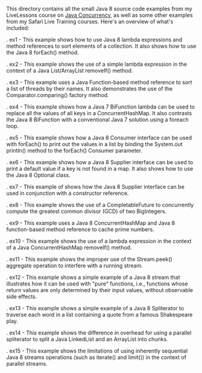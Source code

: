This directory contains all the small Java 8 source code examples from
my LiveLessons course on [Java
Concurrency](http://www.dre.vanderbilt.edu/~schmidt/LiveLessons/CPiJava/),
as well as some other examples from my Safari Live Training courses.
Here's an overview of what's included:

. ex1 - This example shows how to use Java 8 lambda expressions and
  method references to sort elements of a collection.  It also shows
  how to use the Java 8 forEach() method.
  
. ex2 - This example shows the use of a simple lambda expression in
  the context of a Java List/ArrayList removeIf() method.
  
. ex3 - This example uses a Java Function-based method reference to
  sort a list of threads by their names.  It also demonstrates the use
  of the Comparator.comparing() factory method.
  
. ex4 - This example shows how a Java 7 BiFunction lambda can be used
  to replace all the values of all keys in a ConcurrentHashMap.  It
  also contrasts the Java 8 BiFunction with a conventional Java 7
  solution using a foreach loop.

. ex5 - This example shows how a Java 8 Consumer interface can be used
  with forEach() to print out the values in a list by binding the
  System.out println() method to the forEach() Consumer parameter.

. ex6 - This example shows how a Java 8 Supplier interface can be used
  to print a default value if a key is not found in a map.  It also
  shows how to use the Java 8 Optional class.
  
. ex7 - This example of shows how the Java 8 Supplier interface can be
  used in conjunction with a constructor reference.
  
. ex8 - This example shows the use of a CompletableFuture to
  concurrently compute the greatest common divisor (GCD) of two
  BigIntegers.

. ex9 - This example uses a Java 8 ConcurrentHashMap and Java 8
  function-based method reference to cache prime numbers.

. ex10 - This example shows the use of a lambda expression in the
  context of a Java ConcurrentHashMap removeIf() method.

. ex11 - This example shows the improper use of the Stream.peek()
  aggregate operation to interfere with a running stream.

. ex12 - This example shows a simple example of a Java 8 stream that
  illustrates how it can be used with "pure" functions, i.e.,
  functions whose return values are only determined by their input
  values, without observable side effects.

. ex13 - This example shows a simple example of a Java 8 Spliterator
  to traverse each word in a list containing a quote from a famous
  Shakespeare play.

. ex14 - This example shows the difference in overhead for using a
  parallel spliterator to split a Java LinkedList and an ArrayList
  into chunks.

. ex15 - This example shows the limitations of using inherently
  sequential Java 8 streams operations (such as iterate() and limit())
  in the context of parallel streams.
